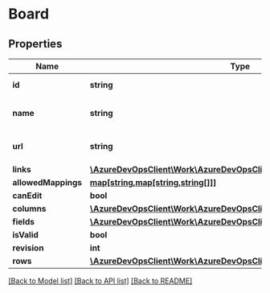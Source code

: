 # Board

## Properties
Name | Type | Description | Notes
------------ | ------------- | ------------- | -------------
**id** | **string** | Id of the resource | [optional] 
**name** | **string** | Name of the resource | [optional] 
**url** | **string** | Full http link to the resource | [optional] 
**links** | [**\AzureDevOpsClient\Work\AzureDevOpsClient\Work\Model\ReferenceLinks**](ReferenceLinks.md) |  | [optional] 
**allowedMappings** | [**map[string,map[string,string[]]]**](map.md) |  | [optional] 
**canEdit** | **bool** |  | [optional] 
**columns** | [**\AzureDevOpsClient\Work\AzureDevOpsClient\Work\Model\BoardColumn[]**](BoardColumn.md) |  | [optional] 
**fields** | [**\AzureDevOpsClient\Work\AzureDevOpsClient\Work\Model\BoardFields**](BoardFields.md) |  | [optional] 
**isValid** | **bool** |  | [optional] 
**revision** | **int** |  | [optional] 
**rows** | [**\AzureDevOpsClient\Work\AzureDevOpsClient\Work\Model\BoardRow[]**](BoardRow.md) |  | [optional] 

[[Back to Model list]](../README.md#documentation-for-models) [[Back to API list]](../README.md#documentation-for-api-endpoints) [[Back to README]](../README.md)


